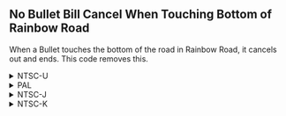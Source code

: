 ## No Bullet Bill Cancel When Touching Bottom of Rainbow Road

When a Bullet touches the bottom of the road in Rainbow Road, it cancels out and ends. This code removes this.

<details>
<summary>NTSC-U</summary>

```powerpc
045B0E18 60000000
```
</details>

<details>
<summary>PAL</summary>

```powerpc
0459BE30 60000000
```
</details>

<details>
<summary>NTSC-J</summary>

```powerpc
0459B7B0 60000000
```
</details>

<details>
<summary>NTSC-K</summary>

```powerpc
04589E88 60000000
```
</details>